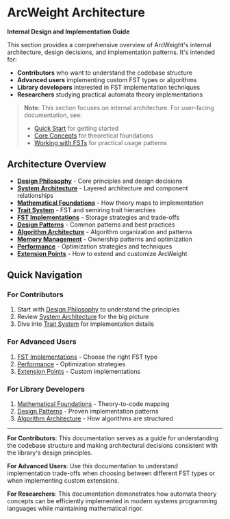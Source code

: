 # ArcWeight Architecture

**Internal Design and Implementation Guide**

This section provides a comprehensive overview of ArcWeight's internal architecture, design decisions, and implementation patterns. It's intended for:

- **Contributors** who want to understand the codebase structure
- **Advanced users** implementing custom FST types or algorithms  
- **Library developers** interested in FST implementation techniques
- **Researchers** studying practical automata theory implementations

> **Note**: This section focuses on internal architecture. For user-facing documentation, see:
> - [Quick Start](../quick-start.md) for getting started
> - [Core Concepts](../core-concepts/) for theoretical foundations  
> - [Working with FSTs](../working-with-fsts/) for practical usage patterns

## Architecture Overview

- **[Design Philosophy](design-philosophy.md)** - Core principles and design decisions
- **[System Architecture](system-architecture.md)** - Layered architecture and component relationships
- **[Mathematical Foundations](mathematical-foundations.md)** - How theory maps to implementation
- **[Trait System](trait-system.md)** - FST and semiring trait hierarchies
- **[FST Implementations](fst-implementations.md)** - Storage strategies and trade-offs
- **[Design Patterns](design-patterns.md)** - Common patterns and best practices
- **[Algorithm Architecture](algorithm-architecture.md)** - Algorithm organization and patterns
- **[Memory Management](memory-management.md)** - Ownership patterns and optimization
- **[Performance](performance.md)** - Optimization strategies and techniques
- **[Extension Points](extension-points.md)** - How to extend and customize ArcWeight

## Quick Navigation

### For Contributors
1. Start with [Design Philosophy](design-philosophy.md) to understand the principles
2. Review [System Architecture](system-architecture.md) for the big picture  
3. Dive into [Trait System](trait-system.md) for implementation details

### For Advanced Users
1. [FST Implementations](fst-implementations.md) - Choose the right FST type
2. [Performance](performance.md) - Optimization strategies
3. [Extension Points](extension-points.md) - Custom implementations

### For Library Developers
1. [Mathematical Foundations](mathematical-foundations.md) - Theory-to-code mapping
2. [Design Patterns](design-patterns.md) - Proven implementation patterns
3. [Algorithm Architecture](algorithm-architecture.md) - How algorithms are structured

---

**For Contributors**: This documentation serves as a guide for understanding the codebase structure and making architectural decisions consistent with the library's design principles.

**For Advanced Users**: Use this documentation to understand implementation trade-offs when choosing between different FST types or when implementing custom extensions.

**For Researchers**: This documentation demonstrates how automata theory concepts can be efficiently implemented in modern systems programming languages while maintaining mathematical rigor.